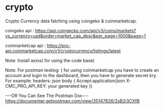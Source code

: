 # crypto
Crypto Currency data fatching using coingeko & coinmarketcap.

coingeko api : https://api.coingecko.com/api/v3/coins/markets?vs_currency=usd&order=market_cap_desc&per_page=1000&page=1

coinmarketcap api : https://pro-api.coinmarketcap.com/v1/cryptocurrency/listings/latest

Note: Install axios( for using the code base)

Note: For postman testing:
( for using coinmarketcap you have to create an account and login to the dashboard, then you have to generate secret kry. For example:
headers:
json body {
Accept:application/json
X-CMC_PRO_API_KEY: your generated key
})

---OR You Can See The Postman Doc---
https://documenter.getpostman.com/view/35147826/2sB2j3CXfB
